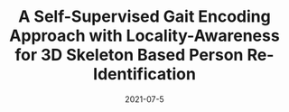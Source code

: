 ---
title: "A Self-Supervised Gait Encoding Approach with Locality-Awareness for 3D Skeleton Based Person Re-Identification"
collection: journals
permalink: /publication/A_Self-Supervised
date: 2021-07-5
year: "2021"
venue: "TPAMI"
city: 
state: ""
thumbnail: "A_Self-Supervised.png"
teaser : 
authors: "Haocong Rao, Siqi Wang, Xiping Hu, Mingkui Tan, Yi Guo, Jun Cheng, Xinwang Liu, Bin Hu"
bibtex: A_Self-Supervised.txt
uri: A_Self-Supervised.pdf
arxiv: https://arxiv.org/abs/2009.03671
project: 
source: https://github.com/Kali-Hac/Locality-Awareness-SGE
poster: 
data:
---